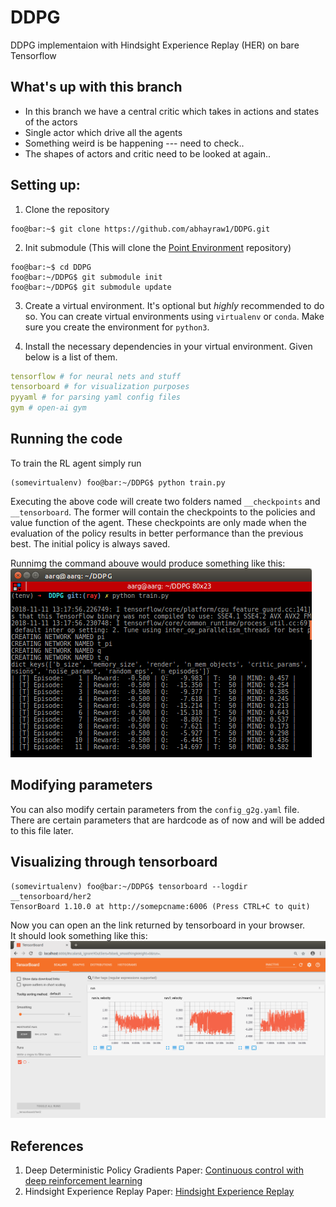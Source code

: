 # DDPG
DDPG implementaion with Hindsight Experience Replay (HER) on bare Tensorflow

## What's up with this branch
 - In this branch we have a central critic which takes in actions and states of the actors
 - Single actor which drive all the agents
 - Something weird is be happening --- need to check..
 - The shapes of actors and critic need to be looked at again..

## Setting up:
1. Clone the repository
```console
foo@bar:~$ git clone https://github.com/abhayraw1/DDPG.git
```

2. Init submodule (This will clone the [Point Environment](https://github.com/aarg-kcis/PointEnvironment.git) repository)
```console
foo@bar:~$ cd DDPG
foo@bar:~/DDPG$ git submodule init
foo@bar:~/DDPG$ git submodule update
```

3. Create a virtual environment. 
It's optional but *highly* recommended to do so. 
You can create virtual environments using `virtualenv` or `conda`. 
Make sure you create the environment for `python3`.

4. Install the necessary dependencies in your virtual environment. Given below is a list of them.
  ```yaml
  tensorflow # for neural nets and stuff
  tensorboard # for visualization purposes
  pyyaml # for parsing yaml config files
  gym # open-ai gym
  ```
  
## Running the code
To train the RL agent simply run
```console
(somevirtualenv) foo@bar:~/DDPG$ python train.py
```
Executing the above code will create two folders named `__checkpoints` and `__tensorboard`.
The former will contain the checkpoints to the policies and value function of the agent.
These checkpoints are only made when the evaluation of the policy results in better performance than the previous best.
The initial policy is always saved.

Runnimg the command abouve would produce something like this:
![sample_op](__imgs/op.png)

## Modifying parameters
You can also modify certain parameters from the `config_g2g.yaml` file. 
There are certain parameters that are hardcode as of now and will be added to this file later.

## Visualizing through tensorboard
```console
(somevirtualenv) foo@bar:~/DDPG$ tensorboard --logdir __tensorboard/her2 
TensorBoard 1.10.0 at http://somepcname:6006 (Press CTRL+C to quit)
```
Now you can open an the link returned by tensorboard in your browser.  
It should look something like this:
![tb_img](__imgs/tb.png)

## References
1. Deep Deterministic Policy Gradients Paper: [Continuous control with deep reinforcement learning
](https://arxiv.org/abs/1509.02971)
2. Hindsight Experience Replay Paper: [Hindsight Experience Replay](https://arxiv.org/abs/1707.01495)
